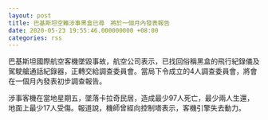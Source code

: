 ```yaml
---
layout: post
title: 巴基斯坦空難涉事黑盒已尋　將於一個月內發表報告
date: 2020-05-23 19:55:46.000000000 +08:00
categories: rss
---
```


巴基斯坦國際航空客機墜毀事故，航空公司表示，已找回俗稱黑盒的飛行紀錄儀及駕駛艙通話紀錄器，正轉交給調查委員會。當局下令成立的4人調查委員會，將會在一個月內發表初步調查報告。

涉事客機在當地星期五，墜落卡拉奇民居，造成最少97人死亡，最少兩人生還，地面上最少17人受傷。報道說，機師曾經向控制塔表示，客機引擎失去動力。
